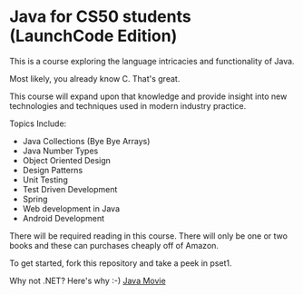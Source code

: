 Java for CS50 students (LaunchCode Edition)
=============================================

This is a course exploring the language intricacies and functionality of Java.

Most likely, you already know C.  That's great.   

This course will expand upon that knowledge and provide insight into new technologies and techniques used in modern industry practice.

Topics Include:
* Java Collections (Bye Bye Arrays)
* Java Number Types
* Object Oriented Design
* Design Patterns
* Unit Testing
* Test Driven Development
* Spring
* Web development in Java
* Android Development

There will be required reading in this course.  There will only be one or two books and these can purchases cheaply off of Amazon.

To get started, fork this repository and take a peek in pset1.

Why not .NET?  Here's why  :-)  [Java Movie](http://youtu.be/kLO1djacsfg)
